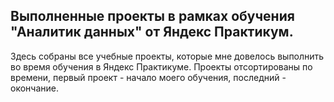 ## Выполненные проекты в рамках обучения "Аналитик данных" от Яндекс Практикум.

Здесь собраны все учебные проекты, которые мне довелось выполнить во время обучения в Яндекс Практикуме. Проекты отсортированы по времени, первый проект - начало моего обучения, последний - окончание.

